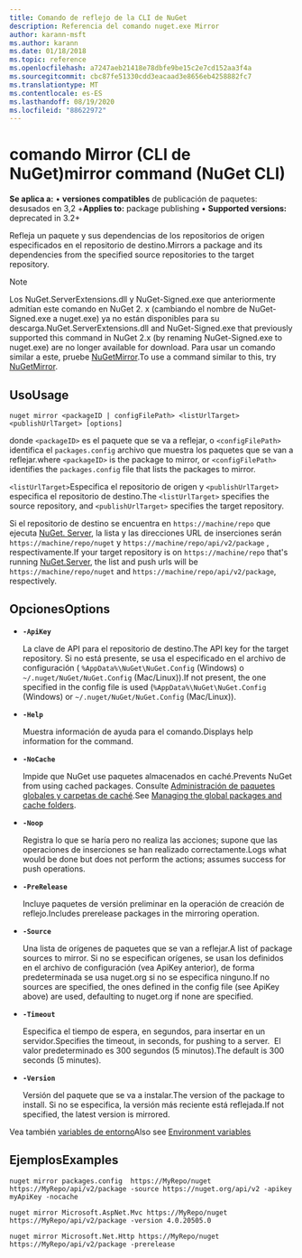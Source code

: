 ```yaml
---
title: Comando de reflejo de la CLI de NuGet
description: Referencia del comando nuget.exe Mirror
author: karann-msft
ms.author: karann
ms.date: 01/18/2018
ms.topic: reference
ms.openlocfilehash: a7247aeb21418e78dbfe9be15c2e7cd152aa3f4a
ms.sourcegitcommit: cbc87fe51330cdd3eacaad3e8656eb4258882fc7
ms.translationtype: MT
ms.contentlocale: es-ES
ms.lasthandoff: 08/19/2020
ms.locfileid: "88622972"
---
```

# <a name="mirror-command-nuget-cli"></a><span data-ttu-id="53559-103">comando Mirror (CLI de NuGet)</span><span class="sxs-lookup"><span data-stu-id="53559-103">mirror command (NuGet CLI)</span></span>

<span data-ttu-id="53559-104">**Se aplica a:** &bullet; **versiones compatibles** de publicación de paquetes: desusados en 3,2 +</span><span class="sxs-lookup"><span data-stu-id="53559-104">**Applies to:** package publishing &bullet; **Supported versions:** deprecated in 3.2+</span></span>

<span data-ttu-id="53559-105">Refleja un paquete y sus dependencias de los repositorios de origen especificados en el repositorio de destino.</span><span class="sxs-lookup"><span data-stu-id="53559-105">Mirrors a package and its dependencies from the specified source repositories to the target repository.</span></span>

> [!NOTE]
> <span data-ttu-id="53559-106">Los NuGet.ServerExtensions.dll y NuGet-Signed.exe que anteriormente admitían este comando en NuGet 2. x (cambiando el nombre de NuGet-Signed.exe a nuget.exe) ya no están disponibles para su descarga.</span><span class="sxs-lookup"><span data-stu-id="53559-106">NuGet.ServerExtensions.dll and NuGet-Signed.exe that previously supported this command in NuGet 2.x (by renaming NuGet-Signed.exe to nuget.exe) are no longer available for download.</span></span> <span data-ttu-id="53559-107">Para usar un comando similar a este, pruebe [NuGetMirror](https://www.nuget.org/packages/NuGetMirror/).</span><span class="sxs-lookup"><span data-stu-id="53559-107">To use a command similar to this, try [NuGetMirror](https://www.nuget.org/packages/NuGetMirror/).</span></span>

## <a name="usage"></a><span data-ttu-id="53559-108">Uso</span><span class="sxs-lookup"><span data-stu-id="53559-108">Usage</span></span>

```cli
nuget mirror <packageID | configFilePath> <listUrlTarget> <publishUrlTarget> [options]
```

<span data-ttu-id="53559-109">donde `<packageID>` es el paquete que se va a reflejar, o `<configFilePath>` identifica el `packages.config` archivo que muestra los paquetes que se van a reflejar.</span><span class="sxs-lookup"><span data-stu-id="53559-109">where `<packageID>` is the package to mirror, or `<configFilePath>` identifies the `packages.config` file that lists the packages to mirror.</span></span>

<span data-ttu-id="53559-110">`<listUrlTarget>`Especifica el repositorio de origen y `<publishUrlTarget>` especifica el repositorio de destino.</span><span class="sxs-lookup"><span data-stu-id="53559-110">The `<listUrlTarget>` specifies the source repository, and `<publishUrlTarget>` specifies the target repository.</span></span>

<span data-ttu-id="53559-111">Si el repositorio de destino se encuentra en `https://machine/repo` que ejecuta [NuGet. Server](../../hosting-packages/nuget-server.md), la lista y las direcciones URL de inserciones serán `https://machine/repo/nuget` y `https://machine/repo/api/v2/package` , respectivamente.</span><span class="sxs-lookup"><span data-stu-id="53559-111">If your target repository is on `https://machine/repo` that's running [NuGet.Server](../../hosting-packages/nuget-server.md), the list and push urls will be `https://machine/repo/nuget` and `https://machine/repo/api/v2/package`, respectively.</span></span>

## <a name="options"></a><span data-ttu-id="53559-112">Opciones</span><span class="sxs-lookup"><span data-stu-id="53559-112">Options</span></span>

- **`-ApiKey`**

  <span data-ttu-id="53559-113">La clave de API para el repositorio de destino.</span><span class="sxs-lookup"><span data-stu-id="53559-113">The API key for the target repository.</span></span> <span data-ttu-id="53559-114">Si no está presente, se usa el especificado en el archivo de configuración ( `%AppData%\NuGet\NuGet.Config` (Windows) o `~/.nuget/NuGet/NuGet.Config` (Mac/Linux)).</span><span class="sxs-lookup"><span data-stu-id="53559-114">If not present,  the one specified in the config file is used (`%AppData%\NuGet\NuGet.Config` (Windows) or `~/.nuget/NuGet/NuGet.Config` (Mac/Linux)).</span></span>

- **`-Help`**

  <span data-ttu-id="53559-115">Muestra información de ayuda para el comando.</span><span class="sxs-lookup"><span data-stu-id="53559-115">Displays help information for the command.</span></span>

- **`-NoCache`**

  <span data-ttu-id="53559-116">Impide que NuGet use paquetes almacenados en caché.</span><span class="sxs-lookup"><span data-stu-id="53559-116">Prevents NuGet from using cached packages.</span></span> <span data-ttu-id="53559-117">Consulte [Administración de paquetes globales y carpetas de caché](../../consume-packages/managing-the-global-packages-and-cache-folders.md).</span><span class="sxs-lookup"><span data-stu-id="53559-117">See [Managing the global packages and cache folders](../../consume-packages/managing-the-global-packages-and-cache-folders.md).</span></span>

- **`-Noop`**

  <span data-ttu-id="53559-118">Registra lo que se haría pero no realiza las acciones; supone que las operaciones de inserciones se han realizado correctamente.</span><span class="sxs-lookup"><span data-stu-id="53559-118">Logs what would be done but does not perform the actions; assumes success for push operations.</span></span>

- **`-PreRelease`**

  <span data-ttu-id="53559-119">Incluye paquetes de versión preliminar en la operación de creación de reflejo.</span><span class="sxs-lookup"><span data-stu-id="53559-119">Includes prerelease packages in the mirroring operation.</span></span>

- **`-Source`**

  <span data-ttu-id="53559-120">Una lista de orígenes de paquetes que se van a reflejar.</span><span class="sxs-lookup"><span data-stu-id="53559-120">A list of package sources to mirror.</span></span> <span data-ttu-id="53559-121">Si no se especifican orígenes, se usan los definidos en el archivo de configuración (vea ApiKey anterior), de forma predeterminada se usa nuget.org si no se especifica ninguno.</span><span class="sxs-lookup"><span data-stu-id="53559-121">If no sources are specified, the ones defined in the config file (see ApiKey above) are used, defaulting to nuget.org if none are specified.</span></span>

- **`-Timeout`**

  <span data-ttu-id="53559-122">Especifica el tiempo de espera, en segundos, para insertar en un servidor.</span><span class="sxs-lookup"><span data-stu-id="53559-122">Specifies the timeout, in seconds, for pushing to a server.</span></span> <span data-ttu-id="53559-123"> El valor predeterminado es 300 segundos (5 minutos).</span><span class="sxs-lookup"><span data-stu-id="53559-123">The default is 300 seconds (5 minutes).</span></span>

- **`-Version`**

  <span data-ttu-id="53559-124">Versión del paquete que se va a instalar.</span><span class="sxs-lookup"><span data-stu-id="53559-124">The version of the package to install.</span></span> <span data-ttu-id="53559-125">Si no se especifica, la versión más reciente está reflejada.</span><span class="sxs-lookup"><span data-stu-id="53559-125">If not specified, the latest version is mirrored.</span></span>

<span data-ttu-id="53559-126">Vea también [variables de entorno](cli-ref-environment-variables.md)</span><span class="sxs-lookup"><span data-stu-id="53559-126">Also see [Environment variables](cli-ref-environment-variables.md)</span></span>

## <a name="examples"></a><span data-ttu-id="53559-127">Ejemplos</span><span class="sxs-lookup"><span data-stu-id="53559-127">Examples</span></span>

```cli
nuget mirror packages.config  https://MyRepo/nuget https://MyRepo/api/v2/package -source https://nuget.org/api/v2 -apikey myApiKey -nocache

nuget mirror Microsoft.AspNet.Mvc https://MyRepo/nuget https://MyRepo/api/v2/package -version 4.0.20505.0

nuget mirror Microsoft.Net.Http https://MyRepo/nuget https://MyRepo/api/v2/package -prerelease
```
